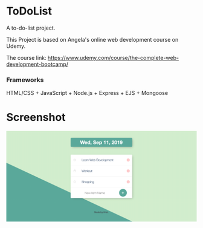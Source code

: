 # ToDoList
A to-do-list project.


This Project is based on Angela's online web development course on Udemy.

The course link: https://www.udemy.com/course/the-complete-web-development-bootcamp/

### Frameworks
HTML/CSS + JavaScript + Node.js + Express + EJS + Mongoose

# Screenshot
![Screenshot](screenshot.png)
